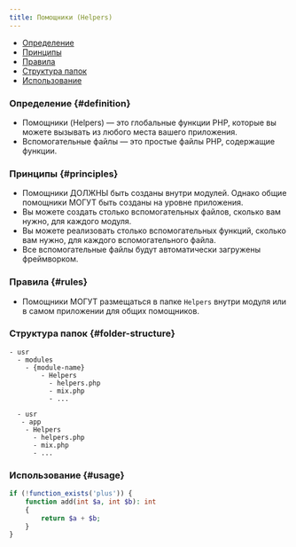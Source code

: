 ```yaml
---
title: Помощники (Helpers)
---
```


- [Определение](#definition)
- [Принципы](#principles)
- [Правила](#rules)
- [Структура папок](#folder-structure)
- [Использование](#usage)

### Определение {#definition}

- Помощники (Helpers) — это глобальные функции PHP, которые вы можете вызывать из любого места вашего приложения.
- Вспомогательные файлы — это простые файлы PHP, содержащие функции.

### Принципы {#principles}

- Помощники ДОЛЖНЫ быть созданы внутри модулей. Однако общие помощники МОГУТ быть созданы на уровне приложения.
- Вы можете создать столько вспомогательных файлов, сколько вам нужно, для каждого модуля.
- Вы можете реализовать столько вспомогательных функций, сколько вам нужно, для каждого вспомогательного файла.
- Все вспомогательные файлы будут автоматически загружены фреймворком.

### Правила {#rules}

- Помощники МОГУТ размещаться в папке `Helpers` внутри модуля или в самом приложении для общих помощников.

### Структура папок {#folder-structure}

```
- usr
  - modules
    - {module-name}
        - Helpers
          - helpers.php
          - mix.php
          - ...

  - usr
   - app
    - Helpers
      - helpers.php
      - mix.php
      - ...
```

### Использование {#usage}

```php
if (!function_exists('plus')) {
    function add(int $a, int $b): int
    {
        return $a + $b;
    }
}
```
